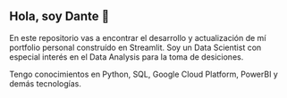 ## Hola, soy Dante 👋

En este repositorio vas a encontrar el desarrollo y actualización de mí portfolio personal construído en Streamlit. Soy un Data Scientist con especial interés en el Data Analysis para la toma de desiciones.

Tengo conocimientos en Python, SQL, Google Cloud Platform, PowerBI y demás tecnologías.